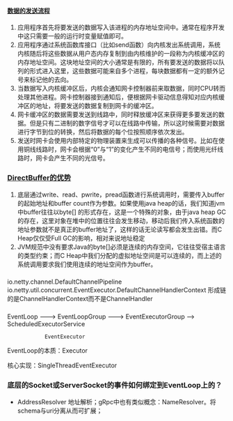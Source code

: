 

#### [数据的发送流程](http://blog.csdn.net/chenxiang0207/article/details/14054545)
1. 应用程序首先将要发送的数据写入该进程的内存地址空间中。通常在程序开发中这只需要一般的运行时变量赋值即可。
2. 应用程序通过系统函数库接口（比如send函数）向内核发出系统调用，系统内核随后将这些数据从用户态内存复制到由内核维护的一段称为内核缓冲区的内存地址空间。这块地址空间的大小通常是有限的，所有要发送的数据将以队列的形式进入这里，这些数据可能来自多个进程，每块数据都有一定的额外记号来标记他的去向。
3. 当数据写入内核缓冲区后，内核会通知网卡控制器前来取数据，同时CPU转而处理其他进程。网卡控制器接到通知后，便根据网卡驱动信息得知对应内核缓冲区的地址，将要发送的数据复制到网卡的缓冲区。
4. 网卡缓冲区的数据需要发送到线路中，同时释放缓冲区来获得更多要发送的数据。但是只有二进制的数字信号才可以在线路中传输，所以这时候需要对数据进行字节到位的转换，然后将数据的每个位按照顺序依次发出。
5. 发送时网卡会使用内部特定的物理装置来生成可以传播的各种信号。比如在使用铜线线路时，网卡会根据“0”与“1”的变化产生不同的电信号；而使用光纤线路时，网卡会产生不同的光信号。

### [DirectBuffer的优势](https://www.zhihu.com/question/60892134)
1. 底层通过write、read、pwrite，pread函数进行系统调用时，需要传入buffer的起始地址和buffer count作为参数。如果使用java heap的话，我们知道jvm中buffer往往以byte[] 的形式存在，这是一个特殊的对象，由于java heap GC的存在，这里对象在堆中的位置往往会发生移动，移动后我们传入系统函数的地址参数就不是真正的buffer地址了，这样的话无论读写都会发生出错。而C Heap仅仅受Full GC的影响，相对来说地址稳定
2. JVM规范中没有要求Java的byte[]必须是连续的内存空间，它往往受宿主语言的类型约束；而C Heap中我们分配的虚拟地址空间是可以连续的，而上述的系统调用要求我们使用连续的地址空间作为buffer。


###
io.netty.channel.DefaultChannelPipeline
io.netty.util.concurrent.EventExecutor.DefaultChannelHandlerContext
形成链的是ChannelHandlerContext而不是ChannelHandler

###

EventLoop --->  EventLoopGroup  ---> EventExecutorGroup  -->  ScheduledExecutorService

                EventExecutor

EventLoop的本质：Executor

核心实现：SingleThreadEventExecutor


### 底层的Socket或ServerSocket的事件如何绑定到EventLoop上的？
- AddressResolver 地址解析；gRpc中也有类似概念：NameResolver。将schema与uri分离从而可扩展；

